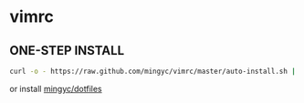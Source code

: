 # vimrc


## ONE-STEP INSTALL

```sh
curl -o - https://raw.github.com/mingyc/vimrc/master/auto-install.sh | sh
```

or install [mingyc/dotfiles](https://github.com/mingyc/dotfiles)


